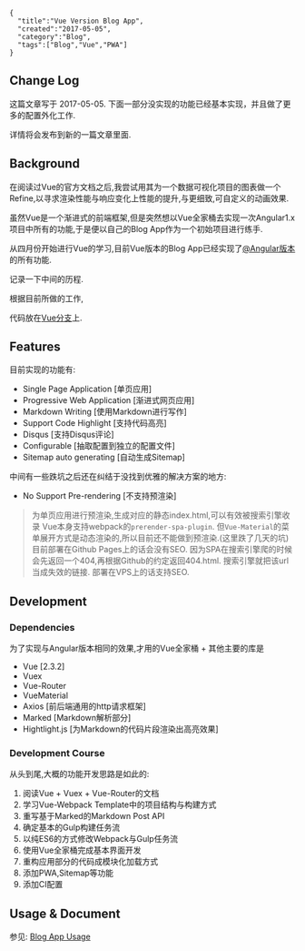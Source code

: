 ```metadata
{
  "title":"Vue Version Blog App",
  "created":"2017-05-05",
  "category":"Blog",
  "tags":["Blog","Vue","PWA"]
}
```

## Change Log

这篇文章写于 2017-05-05. 下面一部分没实现的功能已经基本实现，并且做了更多的配置外化工作.

详情将会发布到新的一篇文章里面.



## Background

在阅读过Vue的官方文档之后,我尝试用其为一个数据可视化项目的图表做一个Refine,以寻求渲染性能与响应变化上性能的提升,与更细致,可自定义的动画效果.

虽然Vue是一个渐进式的前端框架,但是突然想以Vue全家桶去实现一次Angular1.x项目中所有的功能,于是便以自己的Blog App作为一个初始项目进行练手.

从四月份开始进行Vue的学习,目前Vue版本的Blog App已经实现了[@Angular版本](https://github.com/Aquariuslt/Blog/tree/NG2)的所有功能.  

记录一下中间的历程.

根据目前所做的工作,

代码放在[Vue分支](https://github.com/Aquariuslt/Blog)上.  

## Features

目前实现的功能有:

- Single Page Application [单页应用]
- Progressive Web Application [渐进式网页应用]
- Markdown Writing [使用Markdown进行写作]
- Support Code Highlight [支持代码高亮]
- Disqus [支持Disqus评论]
- Configurable [抽取配置到独立的配置文件]
- Sitemap auto generating [自动生成Sitemap]


中间有一些跌坑之后还在纠结于没找到优雅的解决方案的地方:
- No Support Pre-rendering [不支持预渲染]
> 为单页应用进行预渲染,生成对应的静态index.html,可以有效被搜索引擎收录
> Vue本身支持webpack的`prerender-spa-plugin`. 但`Vue-Material`的菜单展开方式是动态渲染的,所以目前还不能做到预渲染.(这里跌了几天的坑)
> 目前部署在Github Pages上的话会没有SEO. 因为SPA在搜索引擎爬的时候会先返回一个404,再根据Github的约定返回404.html. 搜索引擎就把该url当成失效的链接.
> 部署在VPS上的话支持SEO.


## Development

### Dependencies
为了实现与Angular版本相同的效果,才用的Vue全家桶 + 其他主要的库是
- Vue [2.3.2]
- Vuex
- Vue-Router
- VueMaterial
- Axios [前后端通用的http请求框架]
- Marked [Markdown解析部分]
- Hightlight.js [为Markdown的代码片段渲染出高亮效果]

### Development Course

从头到尾,大概的功能开发思路是如此的:

1. 阅读Vue + Vuex + Vue-Router的文档
2. 学习Vue-Webpack Template中的项目结构与构建方式
3. 重写基于Marked的Markdown Post API
4. 确定基本的Gulp构建任务流
5. 以纯ES6的方式修改Webpack与Gulp任务流
6. 使用Vue全家桶完成基本界面开发
7. 重构应用部分的代码成模块化加载方式
8. 添加PWA,Sitemap等功能
9. 添加CI配置


## Usage & Document

参见: [Blog App Usage](https://github.com/Aquariuslt/Blog/tree/VUE#usage)



